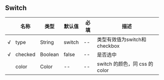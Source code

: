## Switch

|     | 名称 |  类型 | 默认值 | 必填 | 描述 |
| --- | --- | ---   | ---   | --- | ---  |
|  √  | type | String  | switch  | -- | 类型有效值为switch和checkbox | 
|  √  | checked | Boolean  | false  | -- | 是否选中 | 
|     | color | Color  | --  | -- | switch 的颜色，同 css 的 color | 
